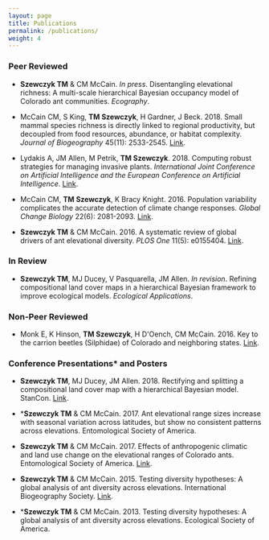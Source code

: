 ```yaml
---
layout: page
title: Publications
permalink: /publications/
weight: 4
---
```


### Peer Reviewed

- **Szewczyk TM** & CM McCain. *In press*. Disentangling elevational richness: A multi-scale hierarchical Bayesian occupancy model of Colorado ant communities. *Ecography*.

- McCain CM, S King, **TM Szewczyk**, H Gardner, J Beck. 2018. Small mammal species richness is directly linked to regional productivity, but decoupled from food resources, abundance, or habitat complexity. *Journal of Biogeography* 45(11): 2533-2545. [Link](http://dx.doi.org/10.1111/jbi.13432).

- Lydakis A, JM Allen, M Petrik, **TM Szewczyk**. 2018. Computing robust strategies for managing invasive plants. *International Joint Conference on Artificial Intelligence and the European Conference on Artificial Intelligence*. [Link](https://www.researchgate.net/publication/326000204_Computing_Robust_Strategies_for_Managing_Invasive_Plants).

- McCain CM, **TM Szewczyk**, K Bracy Knight. 2016. Population variability complicates the accurate detection of climate change responses. *Global Change Biology* 22(6): 2081-2093. [Link](https://doi.org/10.1111/gcb.13211).

- **Szewczyk TM** & CM McCain. 2016. A systematic review of global drivers of ant elevational diversity. *PLOS One* 11(5): e0155404. [Link](https://doi.org/10.1371/journal.pone.0155404).



### In Review  

- **Szewczyk TM**, MJ Ducey, V Pasquarella, JM Allen. *In revision*. Refining compositional land cover maps in a hierarchical Bayesian framework to improve ecological models. *Ecological Applications*.



### Non-Peer Reviewed

- Monk E, K Hinson, **TM Szewczyk**, H D'Oench, CM McCain. 2016. Key to the carrion beetles (Silphidae) of Colorado and neighboring states. [Link](https://www.researchgate.net/publication/325723065_Key_to_the_carrion_beetles_Silphidae_of_Colorado_and_neighboring_states).


### Conference Presentations* and Posters

- **Szewczyk TM**, MJ Ducey, JM Allen. 2018. Rectifying and splitting a compositional land cover map with a hierarchical Bayesian model. StanCon. [Link](https://www.researchgate.net/publication/325721869_Rectifying_and_splitting_a_compositional_land_cover_map_with_a_hierarchical_Bayesian_model).

- \***Szewczyk TM** & CM McCain. 2017. Ant elevational range sizes increase with seasonal variation across latitudes, but show no consistent patterns across elevations. Entomological Society of America. 

- **Szewczyk TM** & CM McCain. 2017. Effects of anthropogenic climatic and land use change on the elevational ranges of Colorado ants. Entomological Society of America. [Link](https://www.researchgate.net/publication/325721792_Effects_of_anthropogenic_climate_and_land_use_change_on_the_elevational_ranges_of_Colorado_ants).

- **Szewczyk TM** & CM McCain. 2015. Testing diversity hypotheses: A global analysis of ant diversity across elevations. International Biogeography Society. [Link](https://www.researchgate.net/publication/267289781_Testing_diversity_hypotheses_A_global_analysis_of_ant_diversity_across_elevations).

- \***Szewczyk TM** & CM McCain. 2013. Testing diversity hypotheses: A global analysis of ant diversity across elevations. Ecological Society of America.

